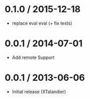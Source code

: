 0.1.0 / 2015-12-18
==================

  * replace eval eval (+ fix tests)

0.0.1 / 2014-07-01
==================

  * Add remote Support


0.0.1 / 2013-06-06 
==================

  * Initial release (XTalandier)
